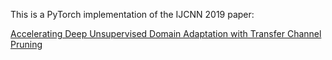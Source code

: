This is a PyTorch implementation of the IJCNN 2019 paper:

[Accelerating Deep Unsupervised Domain Adaptation with Transfer Channel Pruning](https://arxiv.org/abs/1904.02654)


